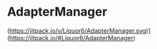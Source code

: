 # AdapterManager
(https://jitpack.io/v/Liquor6/AdapterManager.svg)](https://jitpack.io/#Liquor6/AdapterManager)
